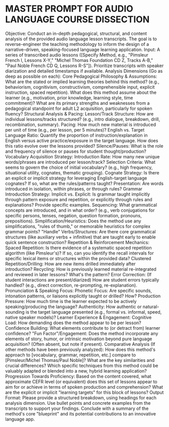 # MASTER PROMPT FOR AUDIO LANGUAGE COURSE DISSECTION

Objective: Conduct an in-depth pedagogical, structural, and content analysis of the provided audio language lesson transcripts. The goal is to reverse-engineer the teaching methodology to inform the design of a narrative-driven, speaking-focused language learning application.
Input: A series of transcribed audio lessons ([Specify Method, e.g., "Pimsleur French I, Lessons X-Y," "Michel Thomas Foundation CD Z, Tracks A-B," "Paul Noble French CD Q, Lessons R-S"]). Prioritize transcripts with speaker diarization and detailed timestamps if available.
Analysis Dimensions (Go as deep as possible on each):
Core Pedagogical Philosophy & Assumptions:
What are the stated or implied learning theories behind this method? (e.g., behaviorism, cognitivism, constructivism, comprehensible input, explicit instruction, spaced repetition).
What does this method assume about the learner (e.g., motivation, prior knowledge, learning style, time commitment)?
What are its primary strengths and weaknesses from a pedagogical standpoint for adult L2 acquisition, particularly for spoken fluency?
Structural Analysis & Pacing:
Lesson/Track Structure: How are individual lessons/tracks structured? (e.g., intro dialogue, breakdown, drill, recombination, summary).
Pacing: How much new material is introduced per unit of time (e.g., per lesson, per 5 minutes)?
English vs. Target Language Ratio: Quantify the proportion of instruction/explanation in English versus active practice/exposure in the target language. How does this ratio evolve over the lessons provided?
Silence/Pauses: What is the role and frequency of silence or pauses for student thought/production?
Vocabulary Acquisition Strategy:
Introduction Rate: How many new unique words/phrases are introduced per lesson/track?
Selection Criteria: What seems to govern the choice of initial vocabulary? (e.g., high frequency, situational utility, cognates, thematic grouping).
Cognate Strategy: Is there an explicit or implicit strategy for leveraging English-target language cognates? If so, what are the rules/patterns taught?
Presentation: Are words introduced in isolation, within phrases, or through rules?
Grammar Introduction Strategy:
Implicit vs. Explicit: Is grammar taught implicitly through pattern exposure and repetition, or explicitly through rules and explanations? Provide specific examples.
Sequencing: What grammatical concepts are introduced, and in what order? (e.g., verb conjugations for specific persons, tenses, negation, question formation, pronouns, prepositions).
Simplification/Heuristics: Does the method use any simplifications, "rules of thumb," or memorable heuristics for complex grammar points?
"Handle" Verbs/Structures: Are there core grammatical structures (like auxiliary verbs + infinitive) that are taught early to enable quick sentence construction?
Repetition & Reinforcement Mechanics:
Spaced Repetition: Is there evidence of a systematic spaced repetition algorithm (like Pimsleur's)? If so, can you identify the recall intervals for specific lexical items or structures within the provided data?
Clustered Repetition/Drilling: How are new items drilled immediately after introduction?
Recycling: How is previously learned material re-integrated and reviewed in later lessons? What's the pattern?
Error Correction: (If student interactions are present/diarized) How are student errors typically handled? (e.g., direct correction, re-prompting, re-explanation).
Pronunciation & Speaking Focus:
Phonetic Focus: Are specific sounds, intonation patterns, or liaisons explicitly taught or drilled? How?
Production Pressure: How much time is the learner expected to be actively speaking/producing the language?
Authenticity: How authentic or natural-sounding is the target language presented (e.g., formal vs. informal, speed, native speaker models)?
Learner Experience & Engagement:
Cognitive Load: How demanding does the method appear to be per lesson?
Confidence Building: What elements contribute to (or detract from) learner confidence?
"Fun Factor"/Engagement: Does the method incorporate any elements of story, humor, or intrinsic motivation beyond pure language acquisition? (Often absent, but note if present).
Comparative Analysis (If other methods have been previously analyzed):
How does this method's approach to [vocabulary, grammar, repetition, etc.] compare to [Pimsleur/Michel Thomas/Paul Noble]? What are the key similarities and crucial differences?
Which specific techniques from this method could be valuably adapted or blended into a new, hybrid learning application?
Progression Towards Proficiency:
Based on the content covered, what approximate CEFR level (or equivalent) does this set of lessons appear to aim for or achieve in terms of spoken production and comprehension?
What are the explicit or implicit "learning targets" for this block of lessons?
Output Format: Please provide a structured breakdown, using headings for each analysis dimension. Use bullet points and concrete examples from the transcripts to support your findings. Conclude with a summary of the method's core "blueprint" and its potential contributions to an innovative language app.
